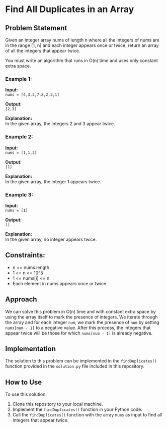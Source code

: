 # Find All Duplicates in an Array

## Problem Statement

Given an integer array nums of length n where all the integers of nums are in the range [1, n] and each integer appears once or twice, return an array of all the integers that appear twice.

You must write an algorithm that runs in O(n) time and uses only constant extra space.

### Example 1:

**Input:**  
`nums = [4,3,2,7,8,2,3,1]`

**Output:**  
`[2,3]`

**Explanation:**  
In the given array, the integers 2 and 3 appear twice.

### Example 2:

**Input:**  
`nums = [1,1,2]`

**Output:**  
`[1]`

**Explanation:**  
In the given array, the integer 1 appears twice.

### Example 3:

**Input:**  
`nums = [1]`

**Output:**  
`[]`

**Explanation:**  
In the given array, no integer appears twice.

## Constraints:

- n == nums.length
- 1 <= n <= 10^5
- 1 <= nums[i] <= n
- Each element in nums appears once or twice.

## Approach

We can solve this problem in O(n) time and with constant extra space by using the array itself to mark the presence of integers. We iterate through the array and for each integer `num`, we mark the presence of `num` by setting `nums[num - 1]` to a negative value. After this process, the integers that appear twice will be those for which `nums[num - 1]` is already negative.

## Implementation

The solution to this problem can be implemented in the `findDuplicates()` function provided in the `solution.py` file included in this repository.

## How to Use

To use this solution:

1. Clone this repository to your local machine.
2. Implement the `findDuplicates()` function in your Python code.
3. Call the `findDuplicates()` function with the array `nums` as input to find all integers that appear twice.


